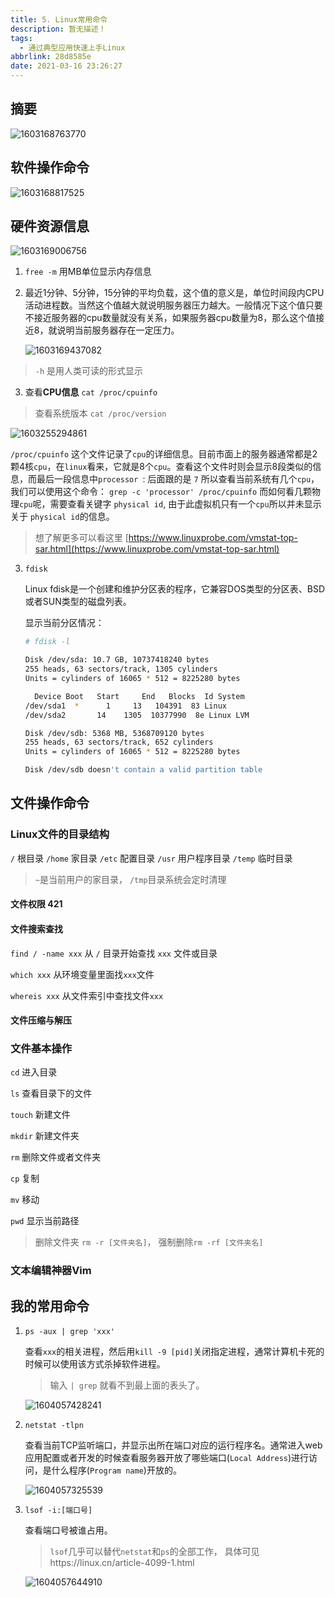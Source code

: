 ```yaml
---
title: 5. Linux常用命令
description: 暂无描述！
tags:
  - 通过典型应用快速上手Linux
abbrlink: 28d8585e
date: 2021-03-16 23:26:27
---
```




## 摘要

![1603168763770](http://blog.cdn.ionluo.cn/blog/1603168763770.png)



## 软件操作命令

![1603168817525](http://blog.cdn.ionluo.cn/blog/1603168817525.png)



## 硬件资源信息

![1603169006756](http://blog.cdn.ionluo.cn/blog/1603169006756.png)

1. `free -m` 用MB单位显示内存信息

2. 最近1分钟、5分钟，15分钟的平均负载，这个值的意义是，单位时间段内CPU活动进程数。当然这个值越大就说明服务器压力越大。一般情况下这个值只要不接近服务器的cpu数量就没有关系，如果服务器cpu数量为8，那么这个值接近8，就说明当前服务器存在一定压力。

   ![1603169437082](http://blog.cdn.ionluo.cn/blog/1603169437082.png)

   

> `-h` 是用人类可读的形式显示

3.  查看**CPU信息**  `cat /proc/cpuinfo`

   > 查看系统版本 `cat /proc/version`

   ![1603255294861](http://blog.cdn.ionluo.cn/blog/1603255294861.png)

`/proc/cpuinfo` 这个文件记录了`cpu`的详细信息。目前市面上的服务器通常都是2颗4核`cpu`，在`linux`看来，它就是8个`cpu`。查看这个文件时则会显示8段类似的信息，而最后一段信息中`processor `: 后面跟的是 `7` 所以查看当前系统有几个`cpu`，我们可以使用这个命令： `grep -c 'processor' /proc/cpuinfo` 而如何看几颗物理`cpu`呢，需要查看关键字 `physical id`, 由于此虚拟机只有一个`cpu`所以并未显示关于 `physical id`的信息。



> 想了解更多可以看这里 [https://www.linuxprobe.com/vmstat-top-sar.html](https://www.linuxprobe.com/vmstat-top-sar.html)

3. `fdisk`

   Linux fdisk是一个创建和维护分区表的程序，它兼容DOS类型的分区表、BSD或者SUN类型的磁盘列表。

   显示当前分区情况：

   ```bash
   # fdisk -l
   
   Disk /dev/sda: 10.7 GB, 10737418240 bytes
   255 heads, 63 sectors/track, 1305 cylinders
   Units = cylinders of 16065 * 512 = 8225280 bytes
   
     Device Boot   Start     End   Blocks  Id System
   /dev/sda1  *      1     13   104391  83 Linux
   /dev/sda2       14    1305  10377990  8e Linux LVM
   
   Disk /dev/sdb: 5368 MB, 5368709120 bytes
   255 heads, 63 sectors/track, 652 cylinders
   Units = cylinders of 16065 * 512 = 8225280 bytes
   
   Disk /dev/sdb doesn't contain a valid partition table
   ```

## 文件操作命令

### Linux文件的目录结构

`/` 根目录            `/home` 家目录               `/etc` 配置目录                 `/usr` 用户程序目录               `/temp` 临时目录

> `~`是当前用户的家目录， `/tmp`目录系统会定时清理

#### 文件权限 421



#### 文件搜索查找

`find / -name xxx`  从 `/` 目录开始查找 `xxx` 文件或目录

`which xxx`  从环境变量里面找`xxx`文件

`whereis xxx`  从文件索引中查找文件`xxx`

#### 文件压缩与解压



### 文件基本操作

`cd` 进入目录

`ls` 查看目录下的文件

`touch` 新建文件

`mkdir` 新建文件夹

`rm` 删除文件或者文件夹

`cp` 复制

`mv` 移动

`pwd` 显示当前路径

> 删除文件夹 `rm -r [文件夹名]`， 强制删除`rm -rf [文件夹名]`
>
> 

### 文本编辑神器Vim









## 我的常用命令

1. `ps -aux | grep 'xxx'`

   查看`xxx`的相关进程，然后用`kill -9 [pid]`关闭指定进程，通常计算机卡死的时候可以使用该方式杀掉软件进程。

   > 输入 `| grep` 就看不到最上面的表头了。

   ![1604057428241](http://blog.cdn.ionluo.cn/blog/1604057428241.png)

2. `netstat -tlpn`

   查看当前TCP监听端口，并显示出所在端口对应的运行程序名。通常进入web应用配置或者开发的时候查看服务器开放了哪些端口(`Local Address`)进行访问，是什么程序(`Program name`)开放的。

   ![1604057325539](http://blog.cdn.ionluo.cn/blog/1604057325539.png)

3. `lsof -i:[端口号]`

   查看端口号被谁占用。

   >  `lsof`几乎可以替代`netstat`和`ps`的全部工作， 具体可见https://linux.cn/article-4099-1.html

   ![1604057644910](http://blog.cdn.ionluo.cn/blog/1604057644910.png)